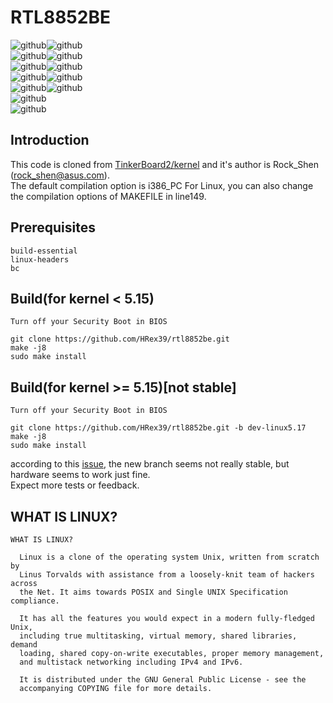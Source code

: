 # RTL8852BE
![github](https://img.shields.io/badge/-Ubuntu_18.04_LTS-555555.svg?style=for-the-badge&logo=ubuntu)![github](https://img.shields.io/badge/main-success-brightgreen.svg?style=for-the-badge)  
![github](https://img.shields.io/badge/-Ubuntu_20.04_LTS-555555.svg?style=for-the-badge&logo=ubuntu)![github](https://img.shields.io/badge/main-success-brightgreen.svg?style=for-the-badge)  
![github](https://img.shields.io/badge/-Ubuntu_22.04_LTS-555555.svg?style=for-the-badge&logo=ubuntu)![github](https://img.shields.io/badge/dev--linux5.17-success-brightgreen.svg?style=for-the-badge)  
![github](https://img.shields.io/badge/-Arch_Linux-555555.svg?style=for-the-badge&logo=archlinux)![github](https://img.shields.io/badge/dev--linux5.17-success-brightgreen.svg?style=for-the-badge)   
![github](https://img.shields.io/badge/-Others-555555.svg?style=for-the-badge&logo=linux&logoColor=ffffff)![github](https://img.shields.io/badge/dev--linux5.17-test--pending-lightgrey.svg?style=for-the-badge)   
![github](https://img.shields.io/badge/-bluetooth_unsupported🤡-red.svg?style=for-the-badge&logo=bluetooth&logoColor=ffffff)  
![github](https://img.shields.io/badge/Kernel>=5.18-test--pending-red.svg?style=for-the-badge&logo=linux&logoColor=ffffff)

## Introduction
This code is cloned from [TinkerBoard2/kernel](https://github.com/TinkerBoard2/kernel) and it's author is Rock_Shen (rock_shen@asus.com).  
The default compilation option is i386_PC For Linux, you can also change the compilation options of MAKEFILE in line149.  
## Prerequisites
```
build-essential 
linux-headers
bc
```
## Build(for kernel < 5.15)
```
Turn off your Security Boot in BIOS

git clone https://github.com/HRex39/rtl8852be.git
make -j8
sudo make install
```

## Build(for kernel >= 5.15)[not stable]
```
Turn off your Security Boot in BIOS

git clone https://github.com/HRex39/rtl8852be.git -b dev-linux5.17
make -j8
sudo make install
```
according to this [issue](https://github.com/HRex39/rtl8852be/issues/1#issuecomment-1113270944), the new branch seems not really stable, but hardware seems to work just fine.   
Expect more tests or feedback.  

## WHAT IS LINUX?
```
WHAT IS LINUX?

  Linux is a clone of the operating system Unix, written from scratch by
  Linus Torvalds with assistance from a loosely-knit team of hackers across
  the Net. It aims towards POSIX and Single UNIX Specification compliance.

  It has all the features you would expect in a modern fully-fledged Unix,
  including true multitasking, virtual memory, shared libraries, demand
  loading, shared copy-on-write executables, proper memory management,
  and multistack networking including IPv4 and IPv6.

  It is distributed under the GNU General Public License - see the
  accompanying COPYING file for more details. 
```
